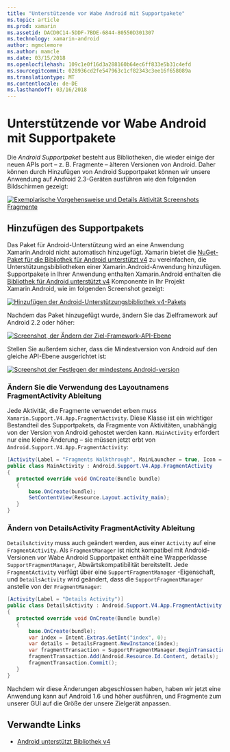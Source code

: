 ```yaml
---
title: "Unterstützende vor Wabe Android mit Supportpakete"
ms.topic: article
ms.prod: xamarin
ms.assetid: DACD0C14-5DDF-7BDE-6844-80550D301307
ms.technology: xamarin-android
author: mgmclemore
ms.author: mamcle
ms.date: 03/15/2018
ms.openlocfilehash: 109c1e0f16d3a288160b64ec6ff833e5b31c4efd
ms.sourcegitcommit: 028936cd2fe547963c1cf82343c3ee16f658089a
ms.translationtype: MT
ms.contentlocale: de-DE
ms.lasthandoff: 03/16/2018
---
```

# <a name="supporting-pre-honeycomb-android-using-support-packages"></a>Unterstützende vor Wabe Android mit Supportpakete

Die *Android Supportpaket* besteht aus Bibliotheken, die wieder einige der neuen APIs port &ndash; z. B. Fragmente &ndash; älteren Versionen von Android. Daher können durch Hinzufügen von Android Supportpaket können wir unsere Anwendung auf Android 2.3-Geräten ausführen wie den folgenden Bildschirmen gezeigt:

[![Exemplarische Vorgehensweise und Details Aktivität Screenshots Fragmente](supporting-pre-honeycomb-images/01-sml.png)](supporting-pre-honeycomb-images/01.png#lightbox)

## <a name="adding-the-support-package"></a>Hinzufügen des Supportpakets

Das Paket für Android-Unterstützung wird an eine Anwendung Xamarin.Android nicht automatisch hinzugefügt. Xamarin bietet die [NuGet-Paket für die Bibliothek für Android unterstützt v4](https://www.nuget.org/packages/Xamarin.Android.Support.v4/) zu vereinfachen, die Unterstützungsbibliotheken einer Xamarin.Android-Anwendung hinzufügen.
Supportpakete in Ihrer Anwendung enthalten Xamarin.Android enthalten die [Bibliothek für Android unterstützt v4](https://www.nuget.org/packages/Xamarin.Android.Support.v4/) Komponente in Ihr Projekt Xamarin.Android, wie im folgenden Screenshot gezeigt:

[![Hinzufügen der Android-Unterstützungsbibliothek v4-Pakets](supporting-pre-honeycomb-images/02-sml.png)](supporting-pre-honeycomb-images/02.png#lightbox)

Nachdem das Paket hinzugefügt wurde, ändern Sie das Zielframework auf Android 2.2 oder höher:

[![Screenshot, der Ändern der Ziel-Framework-API-Ebene](supporting-pre-honeycomb-images/03-sml.png)](supporting-pre-honeycomb-images/03.png#lightbox)

Stellen Sie außerdem sicher, dass die Mindestversion von Android auf den gleiche API-Ebene ausgerichtet ist:

[![Screenshot der Festlegen der mindestens Android-version](supporting-pre-honeycomb-images/04-sml.png)](supporting-pre-honeycomb-images/04.png#lightbox)

### <a name="change-mainactivity-to-derive-from-fragmentactivity"></a>Ändern Sie die Verwendung des Layoutnamens FragmentActivity Ableitung

Jede Aktivität, die Fragmente verwendet erben muss `Xamarin.Support.V4.App.FragmentActivity`. Diese Klasse ist ein wichtiger Bestandteil des Supportpakets, da Fragmente von Aktivitäten, unabhängig von der Version von Android gehostet werden kann. `MainActivity` erfordert nur eine kleine Änderung – sie müssen jetzt erbt von `Android.Support.V4.App.FragmentActivity`:

```csharp
[Activity(Label = "Fragments Walkthrough", MainLauncher = true, Icon = "@drawable/launcher")]
public class MainActivity : Android.Support.V4.App.FragmentActivity
{
   protected override void OnCreate(Bundle bundle)
   {
       base.OnCreate(bundle);
       SetContentView(Resource.Layout.activity_main);
   }
}
```


### <a name="change-detailsactivity-to-derive-from-fragmentactivity"></a>Ändern von DetailsActivity FragmentActivity Ableitung

`DetailsActivity` muss auch geändert werden, aus einer `Activity` auf eine `FragmentActivity`. Als `FragmentManager` ist nicht kompatibel mit Android-Versionen vor Wabe Android Supportpaket enthält eine Wrapperklasse `SupportFragmentManager`, Abwärtskompatibilität bereitstellt. Jede `FragmentActivity` verfügt über eine `SupportFragmentManager` -Eigenschaft, und `DetailsActivity` wird geändert, dass die `SupportFragmentManager` anstelle von der `FragmentManager`:

```csharp
[Activity(Label = "Details Activity")]
public class DetailsActivity : Android.Support.V4.App.FragmentActivity
{
   protected override void OnCreate(Bundle bundle)
   {
       base.OnCreate(bundle);
       var index = Intent.Extras.GetInt("index", 0);
       var details = DetailsFragment.NewInstance(index);
       var fragmentTransaction = SupportFragmentManager.BeginTransaction(); // Notice the change from FragmentManager to SupportFragmentManager
       fragmentTransaction.Add(Android.Resource.Id.Content, details);
       fragmentTransaction.Commit();
   }
}
```

Nachdem wir diese Änderungen abgeschlossen haben, haben wir jetzt eine Anwendung kann auf Android 1.6 und höher ausführen, und Fragmente zum unserer GUI auf die Größe der unsere Zielgerät anpassen.


## <a name="related-links"></a>Verwandte Links

- [Android unterstützt Bibliothek v4](https://www.nuget.org/packages/Xamarin.Android.Support.v4)
